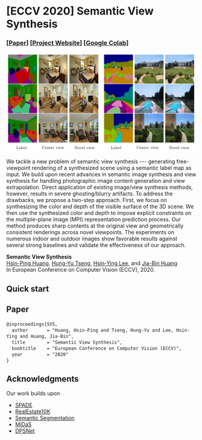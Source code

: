 # [ECCV 2020] Semantic View Synthesis

### [[Paper](https://hhsinping.github.io/svs/link/paper.pdf)] [[Project Website](https://hhsinping.github.io/svs/)] [[Google Colab](https://colab.research.google.com/drive/1iT5PfK7zl1quAOwC227GfBjieFMVHjI5)]

<p align='center'>
<img src='teaser.png' width='800'/>
</p>

We tackle a new problem of semantic view synthesis --- generating free-viewpoint rendering of a synthesized scene using a semantic label map as input. We build upon recent advances in semantic image synthesis and view synthesis for handling photographic image content generation and view extrapolation. Direct application of existing image/view synthesis methods, however, results in severe ghosting/blurry artifacts. To address the drawbacks, we propose a two-step approach. First, we focus on synthesizing the color and depth of the visible surface of the 3D scene. We then use the synthesized color and depth to impose explicit constraints on the multiple-plane image (MPI) representation prediction process. Our method produces sharp contents at the original view and geometrically consistent renderings across novel viewpoints. The experiments on numerous indoor and outdoor images show favorable results against several strong baselines and validate the effectiveness of our approach.
<br/>

**Semantic View Synthesis**
<br/>
[Hsin-Ping Huang](https://hhsinping.github.io/svs/), 
[Hung-Yu Tseng](https://sites.google.com/site/hytseng0509/), 
[Hsin-Ying Lee](http://vllab.ucmerced.edu/hylee/), and
[Jia-Bin Huang](https://filebox.ece.vt.edu/~jbhuang/)
<br/>
In European Conference on Computer Vision (ECCV), 2020.



## Quick start



## Paper
```
@inproceedings{SVS,
  author       = "Huang, Hsin-Ping and Tseng, Hung-Yu and Lee, Hsin-Ying and Huang, Jia-Bin",
  title        = "Semantic View Synthesis",
  booktitle    = "European Conference on Computer Vision (ECCV)",
  year         = "2020"
}
```

## Acknowledgments
Our work builds upon
- [SPADE](https://github.com/NVlabs/SPADE)
- [RealEstate10K](https://google.github.io/realestate10k/)
- [Semantic Segmentation](https://github.com/CSAILVision/semantic-segmentation-pytorch)
- [MiDaS](https://github.com/intel-isl/MiDaS)
- [DPSNet](https://github.com/sunghoonim/DPSNet)
